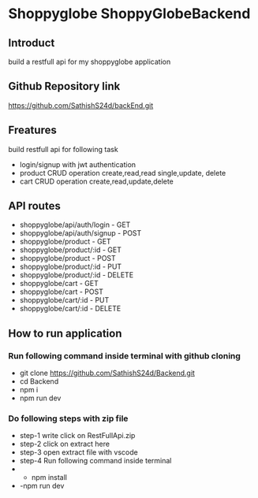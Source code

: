 # Shoppyglobe ShoppyGlobeBackend

## Introduct
 build a restfull api for my shoppyglobe application

## Github Repository link
https://github.com/SathishS24d/backEnd.git

## Freatures

build restfull api for following task

- login/signup with jwt authentication
- product CRUD operation create,read,read single,update, delete
- cart CRUD operation create,read,update,delete

## API routes

- shoppyglobe/api/auth/login - GET
- shoppyglobe/api/auth/signup - POST
- shoppyglobe/product - GET
- shoppyglobe/product/:id - GET
- shoppyglobe/product - POST
- shoppyglobe/product/:id - PUT
- shoppyglobe/product/:id - DELETE
- shoppyglobe/cart - GET
- shoppyglobe/cart - POST
- shoppyglobe/cart/:id - PUT
- shoppyglobe/cart/:id - DELETE

## How to run application

### Run following command inside terminal with github cloning
- git clone https://github.com/SathishS24d/Backend.git
- cd Backend
- npm i
- npm run dev

### Do following steps with zip file
- step-1 write click on RestFullApi.zip
- step-2 click on extract here
- step-3 open extract file with vscode
- step-4 Run following command inside terminal
- - npm install
- -npm run dev


